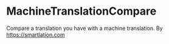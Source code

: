 # MachineTranslationCompare
Compare a translation you have with a machine translation. By https://smartlation.com
